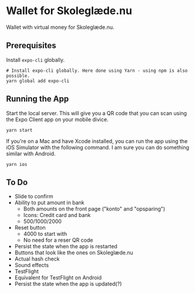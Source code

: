 # Wallet for Skoleglæde.nu

Wallet with virtual money for Skoleglæde.nu.

## Prerequisites

Install `expo-cli` globally.

    # Install expo-cli globally. Here done using Yarn - using npm is also possible.
    yarn global add expo-cli

## Running the App

Start the local server. This will give you a QR code that you can scan using the Expo Client app on your mobile divice.

    yarn start

If you're on a Mac and have Xcode installed, you can run the app using the iOS Simulator with the following command. I am sure you can do something similar with Android.

    yarn ios

## To Do

- Slide to confirm
- Ability to put amount in bank
  - Both amounts on the front page ("konto" and "opsparing")
  - Icons: Credit card and bank
  - 500/1000/2000
- Reset button
  - 4000 to start with
  - No need for a reser QR code
- Persist the state when the app is restarted
- Buttons that look like the ones on Skoleglæde.nu
- Actual hash check
- Sound effects
- TestFlight
- Equivalent for TestFlight on Android
- Persist the state when the app is updated(?)